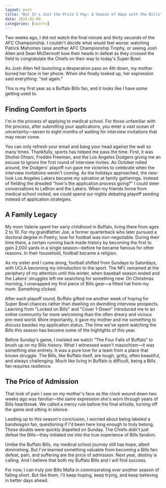```yaml
---
layout: post
title: "But It's Just the Price I Pay: A Season of Hope with the Bills"
date: 2024-02-09
categories: [sports]
---
```


Two weeks ago, I did not watch the final minute and thirty seconds of the AFC Championship. I couldn't decide what would feel worse: watching Patrick Mahomes raise another AFC Championship Trophy, or seeing Josh Allen and Sean McDermott bow their heads in defeat as they crossed the field to congratulate the Chiefs on their way to today's Super Bowl.

As Josh Allen fell launching a desperation pass on 4th down, my mother buried her face in her phone. When she finally looked up, her expression said everything: "not again."

This is my first year as a Buffalo Bills fan, and it looks like I have some getting used to.

## Finding Comfort in Sports

I'm in the process of applying to medical school. For those unfamiliar with the process, after submitting your applications, you enter a vast ocean of uncertainty—seven to eight months of waiting for interview invitations that may never come.

You can only refresh your email and bang your head against the wall so many times. Thankfully, sports has helped me pass the time. First, it was Shohei Ohtani, Freddie Freeman, and the Los Angeles Dodgers giving me an excuse to ignore the first round of interview invites. As October rolled around, the Dodgers' playoff run gave me victories to celebrate when the interview invitations weren't coming. As the holidays approached, the new-look Los Angeles Lakers became my salvation at family gatherings. Instead of fielding the dreaded "how's the application process going?" I could steer conversations to LeBron and the Lakers. When my friends home from medical school visited, we could spend our nights debating playoff seeding instead of application strategies.

## A Family Legacy

My mom Valerie spent her early childhood in Buffalo, living there from ages 2 to 10. For my grandfather Joe, a former quarterback who later pursued a doctoral degree in Poetry, love for football was non-negotiable. During their time there, a certain running back made history by becoming the first to gain 2,000 yards in a single season—before he became famous for other reasons. In their household, football became a religion.

As my sister and I came along, football shifted from Sundays to Saturdays, with UCLA becoming my introduction to the sport. The NFL remained at the periphery of my attention until this winter, when baseball season ended and the Lakers' struggles left me searching for something new. On Christmas morning, I unwrapped my first piece of Bills gear—a fitted hat from my mom. Something clicked.

After each playoff round, Buffalo gifted me another week of hoping for Super Bowl chances rather than dwelling on dwindling interview prospects. Learning from "Locked on Bills" and "Cover 1-Down" introduced me to an online community far more welcoming than the often dreary and vicious pre-med world. More importantly, it gave my mother and me something to discuss besides my application status. The time we've spent watching the Bills this season has become some of the highlights of this year.

Before Sunday's game, I insisted we watch "The Four Falls of Buffalo" to brush up on my Bills history. What I witnessed wasn't masochism—it was something else entirely. It was a pure love for a team from a place that knows struggle. The Bills, like Buffalo itself, are tough, gritty, often beautiful, and always challenging. Much like living in Buffalo is difficult, being a Bills fan requires resilience.

## The Price of Admission

That look of pain I saw on my mother's face as the clock wound down two weeks ago was familiar—the same expression she's worn through years of Bills heartbreak. We called a mercy rule before the final whistle, turning off the game and sitting in silence.

Leading up to this season's conclusion, I worried about being labeled a bandwagon fan, questioning if I'd been here long enough to truly belong. Those doubts were quickly dispelled on Sunday. The Chiefs didn't just defeat the Bills—they initiated me into the true experience of Bills fandom.

Unlike the Buffalo Bills, my medical school journey still has hope, albeit diminishing. But I've learned something valuable from becoming a Bills fan: defeat, pain, and suffering are the price of admission. Next year, destiny is calling. And I believe that both my Buffalo Bills and I will find success.

For now, I can truly join Bills Mafia in commiserating over another season of falling short. But like them, I'll keep hoping, keep trying, and keep believing in better days ahead.